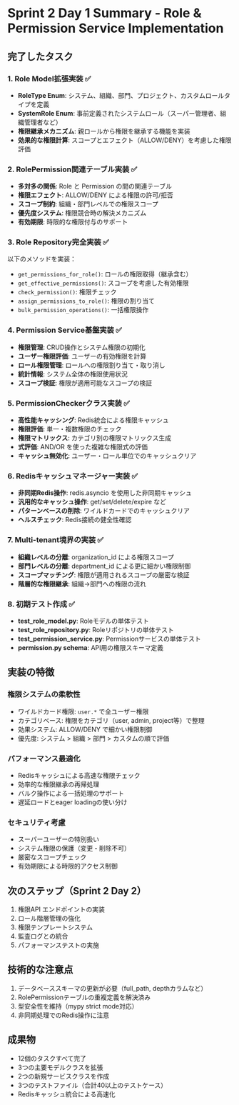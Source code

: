 # Sprint 2 Day 1 Summary - Role & Permission Service Implementation

## 完了したタスク

### 1. Role Model拡張実装 ✅
- **RoleType Enum**: システム、組織、部門、プロジェクト、カスタムロールタイプを定義
- **SystemRole Enum**: 事前定義されたシステムロール（スーパー管理者、組織管理者など）
- **権限継承メカニズム**: 親ロールから権限を継承する機能を実装
- **効果的な権限計算**: スコープとエフェクト（ALLOW/DENY）を考慮した権限評価

### 2. RolePermission関連テーブル実装 ✅
- **多対多の関係**: Role と Permission の間の関連テーブル
- **権限エフェクト**: ALLOW/DENY による権限の許可/拒否
- **スコープ制約**: 組織・部門レベルでの権限スコープ
- **優先度システム**: 権限競合時の解決メカニズム
- **有効期限**: 時限的な権限付与のサポート

### 3. Role Repository完全実装 ✅
以下のメソッドを実装：
- `get_permissions_for_role()`: ロールの権限取得（継承含む）
- `get_effective_permissions()`: スコープを考慮した有効権限
- `check_permission()`: 権限チェック
- `assign_permissions_to_role()`: 権限の割り当て
- `bulk_permission_operations()`: 一括権限操作

### 4. Permission Service基盤実装 ✅
- **権限管理**: CRUD操作とシステム権限の初期化
- **ユーザー権限評価**: ユーザーの有効権限を計算
- **ロール権限管理**: ロールへの権限割り当て・取り消し
- **統計情報**: システム全体の権限使用状況
- **スコープ検証**: 権限が適用可能なスコープの検証

### 5. PermissionCheckerクラス実装 ✅
- **高性能キャッシング**: Redis統合による権限キャッシュ
- **権限評価**: 単一・複数権限のチェック
- **権限マトリックス**: カテゴリ別の権限マトリックス生成
- **式評価**: AND/OR を使った複雑な権限式の評価
- **キャッシュ無効化**: ユーザー・ロール単位でのキャッシュクリア

### 6. Redisキャッシュマネージャー実装 ✅
- **非同期Redis操作**: redis.asyncio を使用した非同期キャッシュ
- **汎用的なキャッシュ操作**: get/set/delete/expire など
- **パターンベースの削除**: ワイルドカードでのキャッシュクリア
- **ヘルスチェック**: Redis接続の健全性確認

### 7. Multi-tenant境界の実装 ✅
- **組織レベルの分離**: organization_id による権限スコープ
- **部門レベルの分離**: department_id による更に細かい権限制御
- **スコープマッチング**: 権限が適用されるスコープの厳密な検証
- **階層的な権限継承**: 組織→部門への権限の流れ

### 8. 初期テスト作成 ✅
- **test_role_model.py**: Roleモデルの単体テスト
- **test_role_repository.py**: Roleリポジトリの単体テスト
- **test_permission_service.py**: Permissionサービスの単体テスト
- **permission.py schema**: API用の権限スキーマ定義

## 実装の特徴

### 権限システムの柔軟性
- ワイルドカード権限: `user.*` で全ユーザー権限
- カテゴリベース: 権限をカテゴリ（user, admin, project等）で整理
- 効果システム: ALLOW/DENY で細かい権限制御
- 優先度: システム > 組織 > 部門 > カスタムの順で評価

### パフォーマンス最適化
- Redisキャッシュによる高速な権限チェック
- 効率的な権限継承の再帰処理
- バルク操作による一括処理のサポート
- 遅延ロードとeager loadingの使い分け

### セキュリティ考慮
- スーパーユーザーの特別扱い
- システム権限の保護（変更・削除不可）
- 厳密なスコープチェック
- 有効期限による時限的アクセス制御

## 次のステップ（Sprint 2 Day 2）
1. 権限API エンドポイントの実装
2. ロール階層管理の強化
3. 権限テンプレートシステム
4. 監査ログとの統合
5. パフォーマンステストの実施

## 技術的な注意点
1. データベーススキーマの更新が必要（full_path, depthカラムなど）
2. RolePermissionテーブルの重複定義を解決済み
3. 型安全性を維持（mypy strict mode対応）
4. 非同期処理でのRedis操作に注意

## 成果物
- 12個のタスクすべて完了
- 3つの主要モデルクラスを拡張
- 2つの新規サービスクラスを作成
- 3つのテストファイル（合計40以上のテストケース）
- Redisキャッシュ統合による高速化